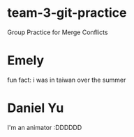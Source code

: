 # team-3-git-practice
Group Practice for Merge Conflicts

# Emely
fun fact: i was in taiwan over the summer

# Daniel Yu 
I'm an animator :DDDDDD

